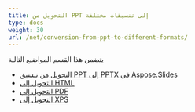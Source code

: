 ```yaml
---
title: التحويل من PPT إلى تنسيقات مختلفة
type: docs
weight: 30
url: /net/conversion-from-ppt-to-different-formats/
---
```


يتضمن هذا القسم المواضيع التالية

- [التحويل من تنسيق PPT إلى PPTX في Aspose.Slides](/slides/net/conversion-from-ppt-to-pptx-format-in-aspose-slides/)
- [التحويل إلى HTML](/slides/net/conversion-to-html/)
- [التحويل إلى PDF](/slides/net/conversion-to-pdf/)
- [التحويل إلى XPS](/slides/net/conversion-to-xps/)